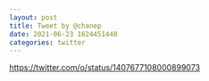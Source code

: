 ```yaml
--- 
layout: post 
title: Tweet by @chanep 
date: 2021-06-23 1624451440 
categories: twitter 
--- 
```

https://twitter.com/o/status/1407677108000899073